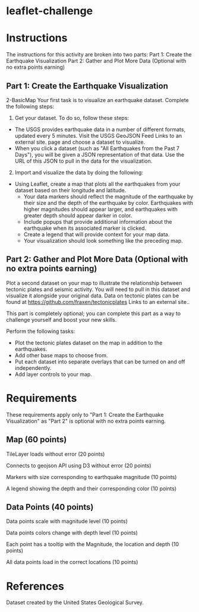 # leaflet-challenge

# Instructions
The instructions for this activity are broken into two parts:
Part 1: Create the Earthquake Visualization
Part 2: Gather and Plot More Data (Optional with no extra points earning)

## Part 1: Create the Earthquake Visualization
2-BasicMap
Your first task is to visualize an earthquake dataset. Complete the following steps:
1. Get your dataset. To do so, follow these steps:
- The USGS provides earthquake data in a number of different formats, updated every 5 minutes. Visit the USGS GeoJSON Feed Links to an external site. page and choose a dataset to visualize. 
- When you click a dataset (such as "All Earthquakes from the Past 7 Days"), you will be given a JSON representation of that data. Use the URL of this JSON to pull in the data for the visualization.
2. Import and visualize the data by doing the following:
- Using Leaflet, create a map that plots all the earthquakes from your dataset based on their longitude and latitude.
  - Your data markers should reflect the magnitude of the earthquake by their size and the depth of the earthquake by color. Earthquakes with higher magnitudes should appear larger, and earthquakes with greater depth should appear darker in color.
  - Include popups that provide additional information about the earthquake when its associated marker is clicked.
  - Create a legend that will provide context for your map data.
  - Your visualization should look something like the preceding map.

## Part 2: Gather and Plot More Data (Optional with no extra points earning)
Plot a second dataset on your map to illustrate the relationship between tectonic plates and seismic activity. You will need to pull in this dataset and visualize it alongside your original data. Data on tectonic plates can be found at https://github.com/fraxen/tectonicplates Links to an external site..

This part is completely optional; you can complete this part as a way to challenge yourself and boost your new skills.

Perform the following tasks:
- Plot the tectonic plates dataset on the map in addition to the earthquakes.
- Add other base maps to choose from.
- Put each dataset into separate overlays that can be turned on and off independently.
- Add layer controls to your map.

# Requirements
These requirements apply only to "Part 1: Create the Earthquake Visualization" as "Part 2" is optional with no extra points earning.

##  Map (60 points)
TileLayer loads without error (20 points)

Connects to geojson API using D3 without error (20 points)

Markers with size corresponding to earthquake magnitude (10 points)

A legend showing the depth and their corresponding color (10 points)

## Data Points (40 points)
Data points scale with magnitude level (10 points)

Data points colors change with depth level (10 points)

Each point has a tooltip with the Magnitude, the location and depth (10 points)

All data points load in the correct locations (10 points)

# References
Dataset created by the United States Geological Survey. 

